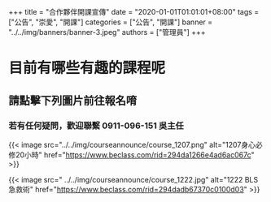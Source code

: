 +++
title = "合作夥伴開課宣傳"
date = "2020-01-01T01:01:01+08:00"
tags = ["公告", "崇愛", "開課"]
categories = ["公告", "開課"]
banner = "../../img/banners/banner-3.jpeg"
authors = ["管理員"]
+++
# 目前有哪些有趣的課程呢
## 請點擊下列圖片前往報名唷
### 若有任何疑問，歡迎聯繫 0911-096-151 吳主任

{{< image src="../../img/courseannounce/course_1207.png" alt="1207身心必修20小時" href="https://www.beclass.com/rid=294da1266e4ad6ac067c" >}}

{{< image src=" ../../img/courseannounce/course_1222.jpg" alt="1222 BLS急救術" href="https://www.beclass.com/rid=294dadb67370c0100d03" >}}


